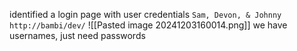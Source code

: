 identified a login page with user credentials `Sam, Devon, & Johnny`
`http://bambi/dev/`
![[Pasted image 20241203160014.png]]
we have usernames, just need passwords